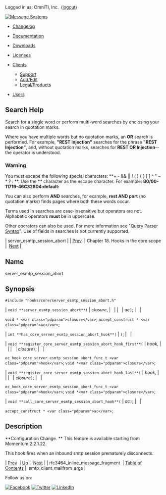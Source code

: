 Logged in as: OmniTI, Inc.  ([logout](https://support.messagesystems.com/logout.php))

[![Message Systems](https://support.messagesystems.com/images/ms-white205.png)](https://support.messagesystems.com/start.php) 

*   [Changelog](https://support.messagesystems.com/start.php?show=changelog)
*   [Documentation](https://support.messagesystems.com/docs/)
*   [Downloads](https://support.messagesystems.com/start.php)

*   [Licenses](https://support.messagesystems.com/license_summary.php)
*   <a href="">Clients</a>
    *   [Support](https://support.messagesystems.com/cs.php)
    *   [Add/Edit](https://support.messagesystems.com/edit_client.php)
    *   [Legal/Products](https://support.messagesystems.com/edit_products.php)
*   [Users](https://support.messagesystems.com/edit_customer.php)

## Search Help

Search for a single word or perform multi-word searches by enclosing your search in quotation marks.

Where you have multiple words but no quotation marks, an **OR** search is performed. For example, **"REST Injection"** searches for the phrase **"REST Injection"**, and, without quotation marks, searches for **REST OR Injection**--the operator is understood.

### Warning

You must escape the following special characters: **+ - && || ! ( ) { } [ ] ^ " ~ * ? : \**. Use the **\** character as the escape character. For example: **B0/00-11719-46C328D4\:default\:**

You can also perform **AND** searches, for example, **rest AND port** (no quotation marks) finds pages where both these words occur.

Terms used in searches are case-insensitive but operators are not. Alphabetic operators **must** be in uppercase.

Other operators can also be used. For more information see "[Query Parser Syntax](https://lucene.apache.org/core/old_versioned_docs/versions/3_0_0/queryparsersyntax.html)". Use of fields in searches is not currently supported.

| server_esmtp_session_abort |
| [Prev](extending.hooks.core.rfc3464_inline_message_fragment.php)  | Chapter 18. Hooks in the core scope |  [Next](extending.hooks.core.smtp_client_mailfrom_args.php) |

<a name="extending.hooks.core.server_esmtp_session_abort"></a>
## Name

server_esmtp_session_abort

## Synopsis

`#include "hooks/core/server_esmtp_session_abort.h"`

| `void **server_esmtp_session_abort**(` | <var class="pdparam">closure</var>, |   |
|   | <var class="pdparam">ac</var>`)`; |   |

`void * <var class="pdparam">closure</var>`;
`accept_construct * <var class="pdparam">ac</var>`;

| `int **has_core_server_esmtp_session_abort_hook**(` | `)`; |   |

| `void **register_core_server_esmtp_session_abort_hook_first**(` | <var class="pdparam">hook</var>, |   |
|   | <var class="pdparam">closure</var>`)`; |   |

`ec_hook_core_server_esmtp_session_abort_func_t <var class="pdparam">hook</var>`;
`void *<var class="pdparam">closure</var>`;

| `void **register_core_server_esmtp_session_abort_hook_last**(` | <var class="pdparam">hook</var>, |   |
|   | <var class="pdparam">closure</var>`)`; |   |

`ec_hook_core_server_esmtp_session_abort_func_t <var class="pdparam">hook</var>`;
`void *<var class="pdparam">closure</var>`;

| `void **call_core_server_esmtp_session_abort_hook**(` | <var class="pdparam">ac</var>`)`; |   |

`accept_construct * <var class="pdparam">ac</var>`;<a name="idp22833760"></a>
## Description

**Configuration Change. ** This feature is available starting from Momentum 2.2.1.22.

This hook fires when an inbound smtp session prematurely disconnects.

| [Prev](extending.hooks.core.rfc3464_inline_message_fragment.php)  | [Up](extending.hooks.core.php) |  [Next](extending.hooks.core.smtp_client_mailfrom_args.php) |
| rfc3464_inline_message_fragment  | [Table of Contents](index.php) |  smtp_client_mailfrom_args |

Follow us on:

[![Facebook](https://support.messagesystems.com/images/icon-facebook.png)](http://www.facebook.com/messagesystems) [![Twitter](https://support.messagesystems.com/images/icon-twitter.png)](http://twitter.com/#!/MessageSystems) [![LinkedIn](https://support.messagesystems.com/images/icon-linkedin.png)](http://www.linkedin.com/company/message-systems)